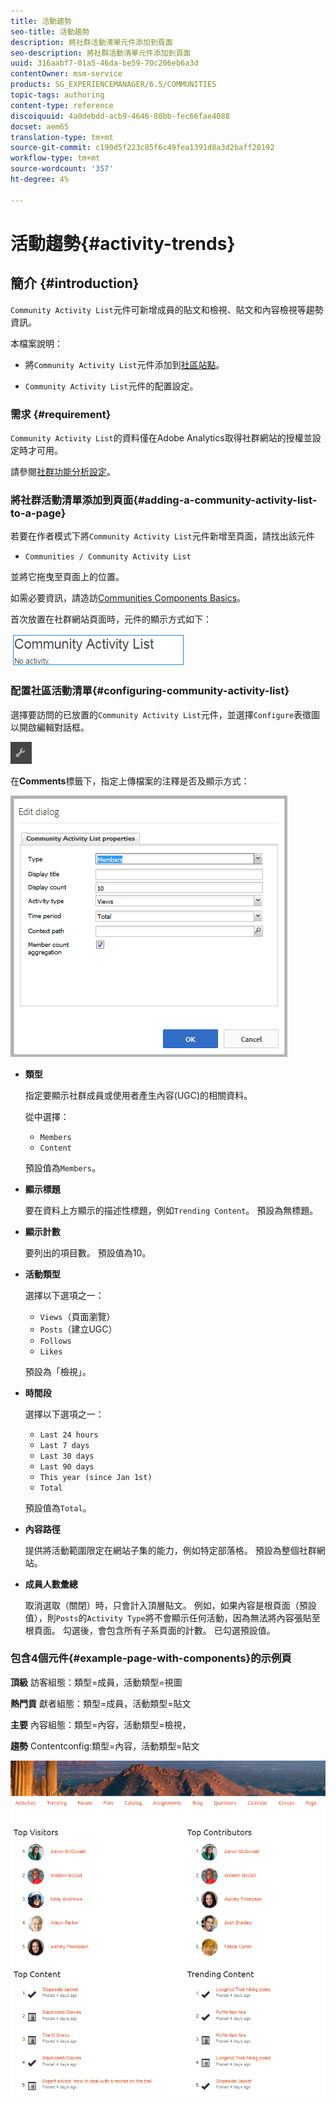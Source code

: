 ```yaml
---
title: 活動趨勢
seo-title: 活動趨勢
description: 將社群活動清單元件添加到頁面
seo-description: 將社群活動清單元件添加到頁面
uuid: 316aabf7-01a5-46da-be59-70c206eb6a3d
contentOwner: msm-service
products: SG_EXPERIENCEMANAGER/6.5/COMMUNITIES
topic-tags: authoring
content-type: reference
discoiquuid: 4a0debdd-acb9-4646-80bb-fec66fae4088
docset: aem65
translation-type: tm+mt
source-git-commit: c190d5f223c85f6c49fea1391d8a3d2baff20192
workflow-type: tm+mt
source-wordcount: '357'
ht-degree: 4%

---
```



# 活動趨勢{#activity-trends}

## 簡介 {#introduction}

`Community Activity List`元件可新增成員的貼文和檢視、貼文和內容檢視等趨勢資訊。

本檔案說明：

* 將`Community Activity List`元件添加到[社區站點](/help/communities/overview.md#community-sites)。

* `Community Activity List`元件的配置設定。

### 需求 {#requirement}

`Community Activity List`的資料僅在Adobe Analytics取得社群網站的授權並設定時才可用。

請參閱[社群功能分析設定](/help/communities/analytics.md)。

### 將社群活動清單添加到頁面{#adding-a-community-activity-list-to-a-page}

若要在作者模式下將`Community Activity List`元件新增至頁面，請找出該元件

* `Communities / Community Activity List`

並將它拖曳至頁面上的位置。

如需必要資訊，請造訪[Communities Components Basics](/help/communities/basics.md)。

首次放置在社群網站頁面時，元件的顯示方式如下：

![社群活動](assets/community-activity.png)

### 配置社區活動清單{#configuring-community-activity-list}

選擇要訪問的已放置的`Community Activity List`元件，並選擇`Configure`表徵圖以開啟編輯對話框。

![配置](assets/configure-new.png)

在&#x200B;**Comments**&#x200B;標籤下，指定上傳檔案的注釋是否及顯示方式：

![屬性](assets/activity-list-properties.png)

* **類型**

   指定要顯示社群成員或使用者產生內容(UGC)的相關資料。

   從中選擇：

   * `Members`
   * `Content`

   預設值為`Members`。

* **顯示標題**

   要在資料上方顯示的描述性標題，例如`Trending Content`。
預設為無標題。

* **顯示計數**

   要列出的項目數。
預設值為10。

* **活動類型**

   選擇以下選項之一：

   * `Views`（頁面瀏覽）
   * `Posts`（建立UGC）
   * `Follows`
   * `Likes`

   預設為「檢視」。

* **時間段**

   選擇以下選項之一：

   * `Last 24 hours`
   * `Last 7 days`
   * `Last 30 days`
   * `Last 90 days`
   * `This year (since Jan 1st)`
   * `Total`

   預設值為`Total`。

* **內容路徑**

   提供將活動範圍限定在網站子集的能力，例如特定部落格。
預設為整個社群網站。

* **成員人數彙總**

   取消選取（關閉）時，只會計入頂層貼文。 例如，如果內容是根頁面（預設值），則`Posts`的`Activity Type`將不會顯示任何活動，因為無法將內容張貼至根頁面。 勾選後，會包含所有子系頁面的計數。
已勾選預設值。

### 包含4個元件{#example-page-with-components}的示例頁

**頂級** 訪客組態：類型=成員，活動類型=視圖

**熱門貢** 獻者組態：類型=成員，活動類型=貼文

**主要** 內容組態：類型=內容，活動類型=檢視，

**趨勢** Contentconfig:類型=內容，活動類型=貼文

![元件](assets/activity-list-components.png)

